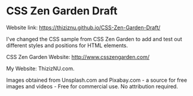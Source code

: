 # CSS Zen Garden Draft

Website link: https://thiziznu.github.io/CSS-Zen-Garden-Draft/

I've changed the CSS sample from CSS Zen Garden to add and test out different styles and positions for HTML elements. 

CSS Zen Garden Website: http://www.csszengarden.com/

My Website: ThizizNU.com.

Images obtained from Unsplash.com and Pixabay.com - a source for free images and videos - Free for commercial use. No attribution required.
